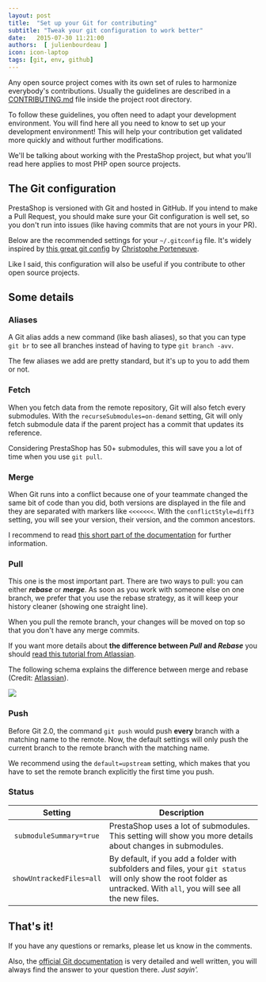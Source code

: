 ```yaml
---
layout: post
title:  "Set up your Git for contributing"
subtitle: "Tweak your git configuration to work better"
date:   2015-07-30 11:21:00
authors:  [ julienbourdeau ]
icon: icon-laptop
tags: [git, env, github]
---
```


Any open source project comes with its own set of rules to harmonize everybody's contributions.
Usually the guidelines are described in a [CONTRIBUTING.md](https://github.com/PrestaShop/PrestaShop/blob/develop/CONTRIBUTING.md)
file inside the project root directory.

To follow these guidelines, you often need to adapt your development environment.
You will find here all you need to know to set up your development environment! This will help your contribution
get validated more quickly and without further modifications.

We'll be talking about working with the PrestaShop project, but what you'll read here applies to most PHP open source projects.

## The Git configuration

PrestaShop is versioned with Git and hosted in GitHub. If you intend to make a Pull Request, you should make sure your Git configuration is well set, so you don't run into issues (like having commits that are not yours in your PR).

Below are the recommended settings for your `~/.gitconfig` file.
It's widely inspired by [this great git config](https://gist.github.com/tdd/470582) by [Christophe Porteneuve](https://twitter.com/porteneuve).

<script src="https://gist.github.com/julienbourdeau/be21f43006244234675e.js"></script>

Like I said, this configuration will also be useful if you contribute to other open source projects.


## Some details

### Aliases

A Git alias adds a new command (like bash aliases), so that you can type `git br` to see all branches instead of having to type `git branch -avv`.

The few aliases we add are pretty standard, but it's up to you to add them or not.

### Fetch

When you fetch data from the remote repository, Git will also fetch every submodules. With the `recurseSubmodules=on-demand` setting, Git
will only fetch submodule data if the parent project has a commit that updates its reference.

Considering PrestaShop has 50+ submodules, this will save you a lot of time when you use `git pull`.

### Merge

When Git runs into a conflict because one of your teammate changed the same bit of code than you did, both versions are displayed in the file and they are separated with markers like `<<<<<<<`.
With the `conflictStyle=diff3` setting, you will see your version, their version, and the common ancestors.

I recommend to read [this short part of the documentation](http://git-scm.com/docs/git-merge#_how_conflicts_are_presented)
for further information.

### Pull

This one is the most important part. There are two ways to pull: you can either **_rebase_** or **_merge_**. As soon as you work with someone else on one branch,
we prefer that you use the rebase strategy, as it will keep your history cleaner (showing one straight line).

When you pull the remote branch, your changes will be moved on top so that you don't have any merge commits.

If you want more details about **the difference between _Pull_ and _Rebase_** you should
[read this tutorial from Atlassian](https://www.atlassian.com/git/tutorials/merging-vs-rebasing).

The following schema explains the difference between merge and rebase
(Credit: [Atlassian](https://www.atlassian.com/git/tutorials/merging-vs-rebasing/workflow-walkthrough)).

![](/assets/images/2015/07/git-pull-merge-vs-rebase.png)

### Push

Before Git 2.0, the command `git push` would push **every** branch with a matching name to the remote. Now, the default
settings will only push the current branch to the remote branch with the matching name.

We recommend using the `default=upstream` setting, which makes that you have to set the remote branch explicitly the first time you push.

### Status

| Setting | Description |
|:-------:|-------------|
| `submoduleSummary=true` | PrestaShop uses a lot of submodules. This setting will show you more details about changes in submodules. |
| `showUntrackedFiles=all` | By default, if you add a folder with subfolders and files, your `git status` will only show the root folder as untracked. With `all`, you will see all the new files. |


## That's it!

If you have any questions or remarks, please let us know in the comments.

Also, the [official Git documentation](http://git-scm.com/doc) is very detailed and well written, you will always
find the answer to your question there. _Just sayin'._
